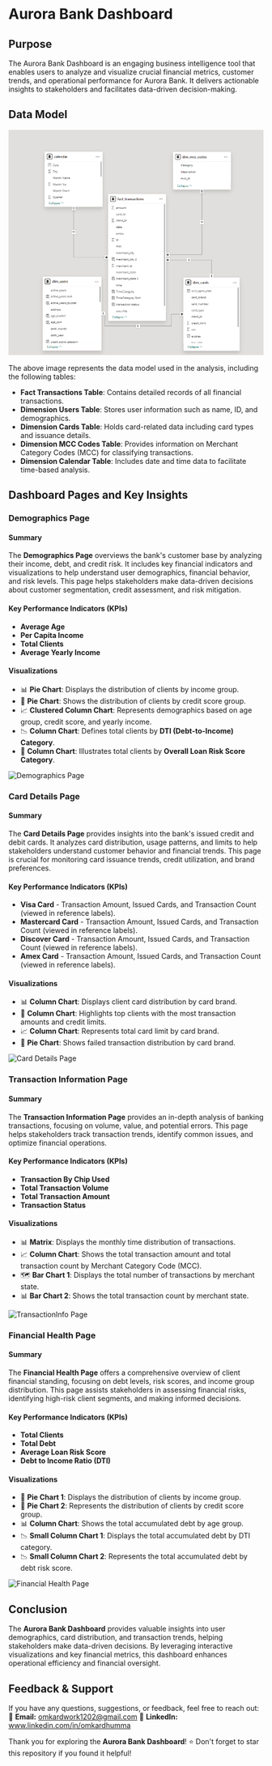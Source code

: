# Aurora Bank Dashboard

## Purpose
The Aurora Bank Dashboard is an engaging business intelligence tool that enables users to analyze and visualize crucial financial metrics, customer trends, and operational performance for Aurora Bank. It delivers actionable insights to stakeholders and facilitates data-driven decision-making.

## Data Model

![Data Model](https://github.com/omkardhumma/Aurora-Bank-Dashboard/blob/master/Auror_Bank_DataModel.png)

The above image represents the data model used in the analysis, including the following tables:
- **Fact Transactions Table**: Contains detailed records of all financial transactions.
- **Dimension Users Table**: Stores user information such as name, ID, and demographics.
- **Dimension Cards Table**: Holds card-related data including card types and issuance details.
- **Dimension MCC Codes Table**: Provides information on Merchant Category Codes (MCC) for classifying transactions.
- **Dimension Calendar Table**: Includes date and time data to facilitate time-based analysis.


## Dashboard Pages and Key Insights

### Demographics Page

#### Summary
The **Demographics Page** overviews the bank's customer base by analyzing their income, debt, and credit risk. It includes key financial indicators and visualizations to help understand user demographics, financial behavior, and risk levels. This page helps stakeholders make data-driven decisions about customer segmentation, credit assessment, and risk mitigation.

#### Key Performance Indicators (KPIs)
- **Average Age**
- **Per Capita Income**
- **Total Clients**
- **Average Yearly Income**

#### Visualizations

- 📊 **Pie Chart**: Displays the distribution of clients by income group.
- 🔵 **Pie Chart**: Shows the distribution of clients by credit score group.
- 📈 **Clustered Column Chart**: Represents demographics based on age group, credit score, and yearly income.
- 📉 **Column Chart**: Defines total clients by **DTI (Debt-to-Income) Category**.
- 🏦 **Column Chart**: Illustrates total clients by **Overall Loan Risk Score Category**.


![Demographics Page]()

### Card Details Page

#### Summary
The **Card Details Page** provides insights into the bank's issued credit and debit cards. It analyzes card distribution, usage patterns, and limits to help stakeholders understand customer behavior and financial trends. This page is crucial for monitoring card issuance trends, credit utilization, and brand preferences.

#### Key Performance Indicators (KPIs)
- **Visa Card** - Transaction Amount, Issued Cards, and Transaction Count (viewed in reference labels).
- **Mastercard Card** - Transaction Amount, Issued Cards, and Transaction Count (viewed in reference labels).
- **Discover Card** - Transaction Amount, Issued Cards, and Transaction Count (viewed in reference labels).
- **Amex Card** - Transaction Amount, Issued Cards, and Transaction Count (viewed in reference labels).

#### Visualizations
- 📊 **Column Chart**: Displays client card distribution by card brand.
- 🏦 **Column Chart**: Highlights top clients with the most transaction amounts and credit limits.
- 📈 **Column Chart**: Represents total card limit by card brand.
- 🍩 **Pie Chart**: Shows failed transaction distribution by card brand.


![Card Details Page]()

### Transaction Information Page

#### Summary
The **Transaction Information Page** provides an in-depth analysis of banking transactions, focusing on volume, value, and potential errors. This page helps stakeholders track transaction trends, identify common issues, and optimize financial operations.

#### Key Performance Indicators (KPIs)
- **Transaction By Chip Used**
- **Total Transaction Volume**
- **Total Transaction Amount**
- **Transaction Status**

#### Visualizations

- 📊 **Matrix**: Displays the monthly time distribution of transactions.
- 📈 **Column Chart**: Shows the total transaction amount and total transaction count by Merchant Category Code (MCC).
- 🗺️ **Bar Chart 1**: Displays the total number of transactions by merchant state.
- 📊 **Bar Chart 2**: Shows the total transaction count by merchant state.


![TransactionInfo Page]()

### Financial Health Page

#### Summary
The **Financial Health Page** offers a comprehensive overview of client financial standing, focusing on debt levels, risk scores, and income group distribution. This page assists stakeholders in assessing financial risks, identifying high-risk client segments, and making informed decisions.

#### Key Performance Indicators (KPIs)
- **Total Clients**
- **Total Debt**
- **Average Loan Risk Score**
- **Debt to Income Ratio (DTI)**

#### Visualizations

- 🥧 **Pie Chart 1**: Displays the distribution of clients by income group.
- 🥧 **Pie Chart 2**: Represents the distribution of clients by credit score group.
- 📊 **Column Chart**: Shows the total accumulated debt by age group.
- 📉 **Small Column Chart 1**: Displays the total accumulated debt by DTI category.
- 📉 **Small Column Chart 2**: Represents the total accumulated debt by debt risk score.

![Financial Health Page]()


## Conclusion  
The **Aurora Bank Dashboard** provides valuable insights into user demographics, card distribution, and transaction trends, helping stakeholders make data-driven decisions. By leveraging interactive visualizations and key financial metrics, this dashboard enhances operational efficiency and financial oversight. 

## Feedback & Support  
If you have any questions, suggestions, or feedback, feel free to reach out:  
📩 **Email:** omkardwork1202@gmail.com
💼 **LinkedIn:** www.linkedin.com/in/omkardhumma

Thank you for exploring the **Aurora Bank Dashboard**! ⭐ Don't forget to star this repository if you found it helpful!

